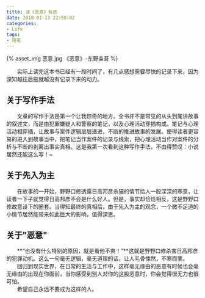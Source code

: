 ```yaml
---
title: 读《恶意》有感
date: 2018-01-13 22:58:02
categories:
- Life
tags:
- 随笔
---
```


{% asset_img 恶意.jpg 《恶意》-东野圭吾 %}

&emsp;&emsp;实际上读完这本书已经有一段时间了，有几点感想需要尽快的记录下来，因为深知越往后拖就越没有记录下来的动力。

## 关于写作手法

&emsp;&emsp;文章的写作手法是第一个让我惊奇的地方。全书并不是常见的从头到尾讲故事的叙述文，而是由犯罪嫌疑人和警察的笔记，以及心理活动穿插构成。笔记与心理活动相穿插，让故事与案件逻辑层层递进，不断的推进故事的发展。使得读者更容易的进入到故事当中，把笔记当作案件的记录与线索，把心理活动当作对案件的分析与不断的剥离出事实真相。这是我第一次看到这种写作手法，不由得赞叹：小说居然还能这么写！~

## 关于先入为主

&emsp;&emsp;在故事的一开始，野野口修透露日高邦彦杀猫的情节给人一股深深的寒意，让读者一下子就觉得日高邦彦不会是什么好人。但是，事实却恰恰相反，这是野野口修故意设下的圈套。当得知最终的真相后，由于先入为主的观念，一个微不足道的小情节居然能带来如此巨大的影响，值得深思。


## 关于"恶意"

&emsp;&emsp;**“也没有什么特别的原因，就是看他不爽！”**这就是野野口修杀害日高邦彦的犯罪动机。这么一句毫无逻辑，毫无道理的话，让人毛骨悚然，不寒而栗。  
&emsp;&emsp;回归到现实世界，在日常的生活与工作中，这样毫无缘由的恶意有时候也会毫无缘由的出现在你面前，当你感受到别人对你的这股恶意时，你会觉得很无力也很可怕。  
&emsp;&emsp;希望自己永远不要成为这样的人。
